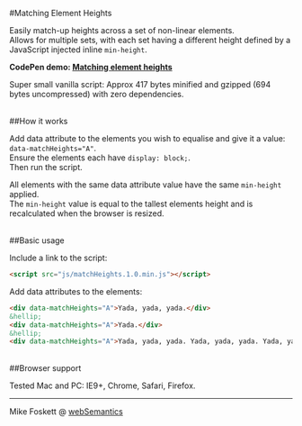 #Matching Element Heights

Easily match-up heights across a set of non-linear elements.<br>
Allows for multiple sets, with each set having a different height defined by a JavaScript injected inline ``` min-height ```.

<strong>CodePen demo: <a href="http://codepen.io/2kool2/pen/MbqGOQ">Matching element heights</a></strong>

Super small vanilla script: Approx 417 bytes minified and gzipped (694 bytes uncompressed) with zero dependencies.


<br>
##How it works

Add data attribute to the elements you wish to equalise and give it a value: ``` data-matchHeights="A" ```.<br>
Ensure the elements each have ``` display: block; ```.<br>
Then run the script.

All elements with the same data attribute value have the same ``` min-height ``` applied.<br>
The ``` min-height ``` value is equal to the tallest elements height and is recalculated when the browser is resized.

<br>
##Basic usage

Include a link to the script:

```html
<script src="js/matchHeights.1.0.min.js"></script>
```

Add data attributes to the elements:

```html
<div data-matchHeights="A">Yada, yada, yada.</div>
&hellip;
<div data-matchHeights="A">Yada.</div>
&hellip;
<div data-matchHeights="A">Yada, yada, yada. Yada, yada, yada. Yada, yada, yada.</div>
```

<br>
##Browser support

Tested Mac and PC: IE9+, Chrome, Safari, Firefox.


<hr>
Mike Foskett @ <a href="https://websemantics.uk/">webSemantics</a>
